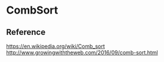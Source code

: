 # CombSort 

## Reference
https://en.wikipedia.org/wiki/Comb_sort
http://www.growingwiththeweb.com/2016/09/comb-sort.html